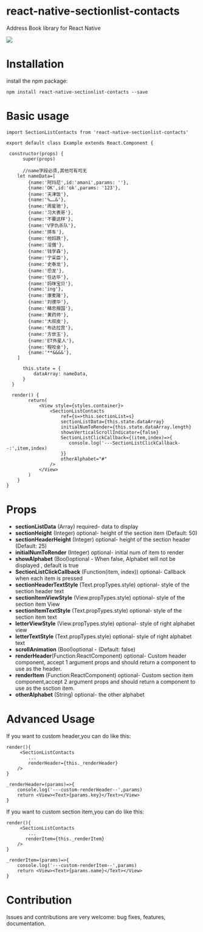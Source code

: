 # react-native-sectionlist-contacts
Address Book library for React Native

![](exampleImage.png)

Installation
=========
install the npm package:

    npm install react-native-sectionlist-contacts --save

Basic usage
=========
    import SectionListContacts from 'react-native-sectionlist-contacts'

    export default class Example extends React.Component {
    
     constructor(props) {
          super(props)

          //name字段必须,其他可有可无
        let nameData=[
            {name:'阿玛尼',id:'amani',params: ''},
            {name:'OK',id:'ok',params: '123'},
            {name:'天津饭'},
            {name:'%……&'},
            {name:'周星驰'},
            {name:'习大表哥'},
            {name:'不要这样'},
            {name:'V字仇杀队'},
            {name:'拼车'},
            {name:'他妈跌'},
            {name:'淫僧'},
            {name:'钱学森'},
            {name:'宁采臣'},
            {name:'史泰龙'},
            {name:'恐龙'},
            {name:'任达华'},
            {name:'妈咪宝贝'},
            {name:'ing'},
            {name:'康麦隆'},
            {name:'刘德华'},
            {name:'精忠报国'},
            {name:'黄药师'},
            {name:'大叔皮'},
            {name:'布达拉宫'},
            {name:'方世玉'},
            {name:'ET外星人'},
            {name:'程咬金'},
            {name:'**&&&&'},
        ]
        
          this.state = {
              dataArray: nameData,
          }
      }

      render() {
            return(
                <View style={styles.container}>
                    <SectionListContacts
                        ref={s=>this.sectionList=s}
                        sectionListData={this.state.dataArray}
                        initialNumToRender={this.state.dataArray.length}
                        showsVerticalScrollIndicator={false}
                        SectionListClickCallback={(item,index)=>{
                           console.log('---SectionListClickCallback--:',item,index)
                        }}
                        otherAlphabet="#"
                    />
                </View>
            )
        }
    }
Props
=========

* **sectionListData** (Array) required- data to display
* **sectionHeight** (Integer) optional- height of the section item (Default: 50)
* **sectionHeaderHeight** (Integer) optional- height of the section header (Default: 25)
* **initialNumToRender** (Integer) optional- initial num of item to render
* **showAlphabet** (Bool)optional - When false, Alphabet will not be displayed , default is true
* **SectionListClickCallback** (Function(item, index)) optional- Callback when each item is pressed
* **sectionHeaderTextStyle** (Text.propTypes.style) optional- style of the section header text 
* **sectionItemViewStyle** (View.propTypes.style) optional- style of the section item View 
* **sectionItemTextStyle** (Text.propTypes.style) optional- style of the section item text
* **letterViewStyle** (View.propTypes.style) optional- style of right alphabet view
* **letterTextStyle** (Text.propTypes.style) optional- style of right alphabet text
* **scrollAnimation** (Bool)optional - (Default: false)
* **renderHeader**(Function:ReactComponent) optional-  Custom header component, accept 1 argument props and should return a component to use as the header.
* **renderItem** (Function:ReactComponent) optional- Custom section item component,accept 2 argument props and should return a component to use as the ssction item.
* **otherAlphabet** (String) optional- the other alphabet

Advanced Usage
=========

If you want to custom header,you can do like this:

    render(){
         <SectionListContacts
            ...
            renderHeader={this._renderHeader}
        />
    }
    
    _renderHeader=(params)=>{
        console.log('---custom-renderHeader--',params)
        return <View><Text>{params.key}</Text></View>
    }
    
If you want to custom section item,you can do like this:

    render(){
         <SectionListContacts
            ...
           renderItem={this._renderItem}
        />
    }

    _renderItem=(params)=>{
        console.log('---custom-renderItem--',params)
        return <View><Text>{params.name}</Text></View>
    }
    
Contribution
=========

Issues and contributions are very welcome: bug fixes, features, documentation.

